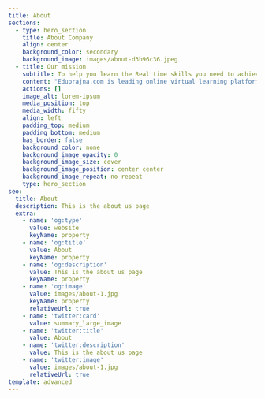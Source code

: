 ```yaml
---
title: About
sections:
  - type: hero_section
    title: About Company
    align: center
    background_color: secondary
    background_image: images/about-d3b96c36.jpeg
  - title: Our mission
    subtitle: To help you learn the Real time skills you need to achieve your goals
    content: "Eduprajna.com is leading online virtual learning platform that helps anyone learn technical skills,\r\nprofessional skills,management skills,soft skills,and many more creactive skills.\r\nwe are professional Partner with corporate training,\r\nacademic training and project development with world class Renowned and Reputed Trainer all over the globe\n\n**EXPERIENCE**\n\n\r\nwith a collective experience of over 9 years in education domain and training in Bangalore,\r\nwe assure students the easiest learning way for the toughest of the courses.\r\nWe have learned from our experience that to get a guaranteed job,\r\nthe quality of the student has to be very good.  To improve the quality of the students,\r\na trainer haS to be the main person involved who can understand that of each student varies and\r\nhe manages the same by varying his style of training to match different audience style\n"
    actions: []
    image_alt: lorem-ipsum
    media_position: top
    media_width: fifty
    align: left
    padding_top: medium
    padding_bottom: medium
    has_border: false
    background_color: none
    background_image_opacity: 0
    background_image_size: cover
    background_image_position: center center
    background_image_repeat: no-repeat
    type: hero_section
seo:
  title: About
  description: This is the about us page
  extra:
    - name: 'og:type'
      value: website
      keyName: property
    - name: 'og:title'
      value: About
      keyName: property
    - name: 'og:description'
      value: This is the about us page
      keyName: property
    - name: 'og:image'
      value: images/about-1.jpg
      keyName: property
      relativeUrl: true
    - name: 'twitter:card'
      value: summary_large_image
    - name: 'twitter:title'
      value: About
    - name: 'twitter:description'
      value: This is the about us page
    - name: 'twitter:image'
      value: images/about-1.jpg
      relativeUrl: true
template: advanced
---
```

